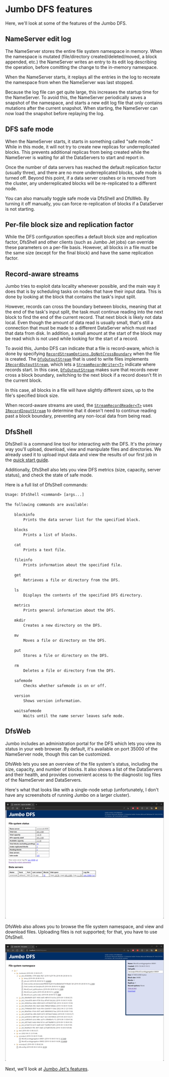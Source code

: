 # Jumbo DFS features

Here, we'll look at some of the features of the Jumbo DFS.

## NameServer edit log

The NameServer stores the entire file system namespace in memory. When the namespace is mutated
(file/directory created/deleted/moved, a block appended, etc.) the NameServer writes an entry to
its edit log describing the operation, before comitting the change to the in-memory namespace.

When the NameServer starts, it replays all the entries in the log to recreate the namespace from when
the NameServer was last stopped.

Because the log file can get quite large, this increases the startup time for the NameServer. To
avoid this, the NameServer periodically saves a snapshot of the namespace, and starts a new edit log
file that only contains mutations after the current snapshot. When starting, the NameServer can now
load the snapshot before replaying the log.

## DFS safe mode

When the NameServer starts, it starts in something called "safe mode." While in this mode,
it will not try to create new replicas for underreplicated blocks. This prevents additional replicas
from being created while the NameServer is waiting for all the DataServers to start and report in.

Once the number of data servers has reached the default replication factor (usually three), and there
are no more underreplicated blocks, safe mode is turned off. Beyond this point, if a data server
crashes or is removed from the cluster, any underreplicated blocks will be re-replicated to a
different node.

You can also manually toggle safe mode via DfsShell and DfsWeb. By turning it off manually, you
can force re-replication of blocks if a DataServer is not starting.

## Per-file block size and replication factor

While the DFS configuration specifies a default block size and replication factor, DfsShell and
other clients (such as Jumbo Jet jobs) can override these parameters on a per-file basis. However,
all blocks in a file must be the same size (except for the final block) and have the same
replication factor.

## Record-aware streams

Jumbo tries to exploit data locality whenever possible, and the main way it does that is by
scheduling tasks on nodes that have their input data. This is done by looking at the block that
contains the task's input split.

However, records can cross the boundary between blocks, meaning that at the end of the task's
input split, the task must continue reading into the next block to find the end of the current
record. That next block is likely not data local. Even though the amount of data read is usually
small, that's still a connection that must be made to a different DataServer which must read that
data from disk. In addition, a small amount at the start of the block may be read which is not used
while looking for the start of a record.

To avoid this, Jumbo DFS can indicate that a file is record-aware, which is done by specifying
[`RecordStreamOptions.DoNotCrossBoundary`][] when the file is created. The [`DfsOutputStream`][]
that is used to write files implements [`IRecordOutputStream`][], which lets a
[`StreamRecordWriter<T>`][] indicate where records start. In this case, [`DfsOutputStream`][] makes
sure that records never cross a block boundary, switching to the next block if a record doesn't fit
in the current block.

In this case, all blocks in a file will have slightly different sizes, up to the file's specified
block size.

When record-aware streams are used, the [`StreamRecordReader<T>`][] uses [`IRecordInputStream`][] to
determine that it doesn't need to continue reading past a block boundary, preventing any non-local
data from being read.

## DfsShell

DfsShell is a command line tool for interacting with the DFS. It's the primary way you'll upload,
download, view and manipulate files and directories. We already used it to upload input data and
view the results of our first job in the [quick start guide](../QuickStart.md).

Additionally, DfsShell also lets you view DFS metrics (size, capacity, server status), and check
the state of safe mode.

Here is a full list of DfsShell commands:

```text
Usage: DfsShell <command> [args...]

The following commands are available:

    blockinfo
        Prints the data server list for the specified block.

    blocks
        Prints a list of blocks.

    cat
        Prints a text file.

    fileinfo
        Prints information about the specified file.

    get
        Retrieves a file or directory from the DFS.

    ls
        Displays the contents of the specified DFS directory.

    metrics
        Prints general information about the DFS.

    mkdir
        Creates a new directory on the DFS.

    mv
        Moves a file or directory on the DFS.

    put
        Stores a file or directory on the DFS.

    rm
        Deletes a file or directory from the DFS.

    safemode
        Checks whether safemode is on or off.

    version
        Shows version information.

    waitsafemode
        Waits until the name server leaves safe mode.
```

## DfsWeb

Jumbo includes an administration portal for the DFS which lets you view its status in your web
browser. By default, it's available on port 35000 of the NameServer node, though this can be
customized.

DfsWeb lets you see an overview of the file system's status, including the size, capacity, and number
of blocks. It also shows a list of the DataServers and their health, and provides convenient access
to the diagnostic log files of the NameServer and DataServers.

Here's what that looks like with a single-node setup (unfortunately, I don't have any screenshots
of running Jumbo on a larger cluster).

[![DfsWeb](images/DfsWebSmall.png)](images/DfsWeb.png)

DfsWeb also allows you to browse the file system namespace, and view and download files. Uploading
files is not supported; for that, you have to use DfsShell.

[![File system browser](images/DfsWebBrowseSmall.png)](images/DfsWebBrowse.png)

Next, we'll look at [Jumbo Jet's features](JetFeatures.md).

[`DfsOutputStream`]: https://www.ookii.org/docs/jumbo-2.0/html/T_Ookii_Jumbo_Dfs_DfsOutputStream.htm
[`IRecordInputStream`]: https://www.ookii.org/docs/jumbo-2.0/html/T_Ookii_Jumbo_IO_IRecordInputStream.htm
[`IRecordOutputStream`]: https://www.ookii.org/docs/jumbo-2.0/html/T_Ookii_Jumbo_IO_IRecordOutputStream.htm
[`RecordStreamOptions.DoNotCrossBoundary`]: https://www.ookii.org/docs/jumbo-2.0/html/T_Ookii_Jumbo_IO_RecordStreamOptions.htm
[`StreamRecordReader<T>`]: https://www.ookii.org/docs/jumbo-2.0/html/T_Ookii_Jumbo_IO_StreamRecordReader_1.htm
[`StreamRecordWriter<T>`]: https://www.ookii.org/docs/jumbo-2.0/html/T_Ookii_Jumbo_IO_StreamRecordWriter_1.htm
